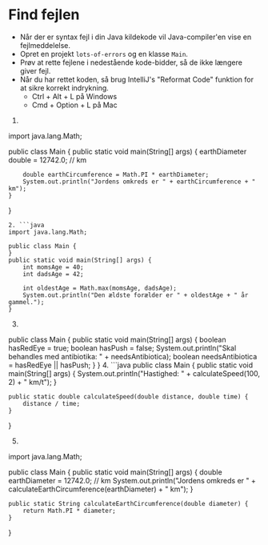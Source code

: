 # Find fejlen

- Når der er syntax fejl i din Java kildekode vil Java-compiler'en vise en fejlmeddelelse.
- Opret en projekt `lots-of-errors` og en klasse `Main`.
- Prøv at rette fejlene i nedestående kode-bidder, så de ikke længere giver fejl.
- Når du har rettet koden, så brug IntelliJ's "Reformat Code" funktion for at sikre korrekt indrykning.
    - Ctrl + Alt + L på Windows
    - Cmd + Option + L på Mac

1. ```java
import java.lang.Math;

public class Main {
    public static void main(String[] args) {
        earthDiameter double = 12742.0; // km

        double earthCircumference = Math.PI * earthDiameter;
        System.out.println("Jordens omkreds er " + earthCircumference + " km");
    }
}
```
2. ```java
import java.lang.Math;

public class Main {
}
public static void main(String[] args) {
    int momsAge = 40;
    int dadsAge = 42;

    int oldestAge = Math.max(momsAge, dadsAge);
    System.out.println("Den ældste forælder er " + oldestAge + " år gammel.");
}
```
3. ```java
public class Main {
    public static void main(String[] args) {
        boolean hasRedEye = true;
        boolean hasPush = false;
        System.out.println("Skal behandles med antibiotika: " + needsAntibiotica);
        boolean needsAntibiotica = hasRedEye || hasPush;
    }
}
4. ```java
public class Main {
    public static void main(String[] args) {
        System.out.println("Hastighed: " + calculateSpeed(100, 2) + " km/t");
    }

    public static double calculateSpeed(double distance, double time) {
        distance / time;
    }
}

5. ```java
import java.lang.Math;

public class Main {
    public static void main(String[] args) {
        double earthDiameter = 12742.0; // km
        System.out.println("Jordens omkreds er " + calculateEarthCircumference(earthDiameter) + " km");
    }

    public static String calculateEarthCircumference(double diameter) {
        return Math.PI * diameter;
    }
}